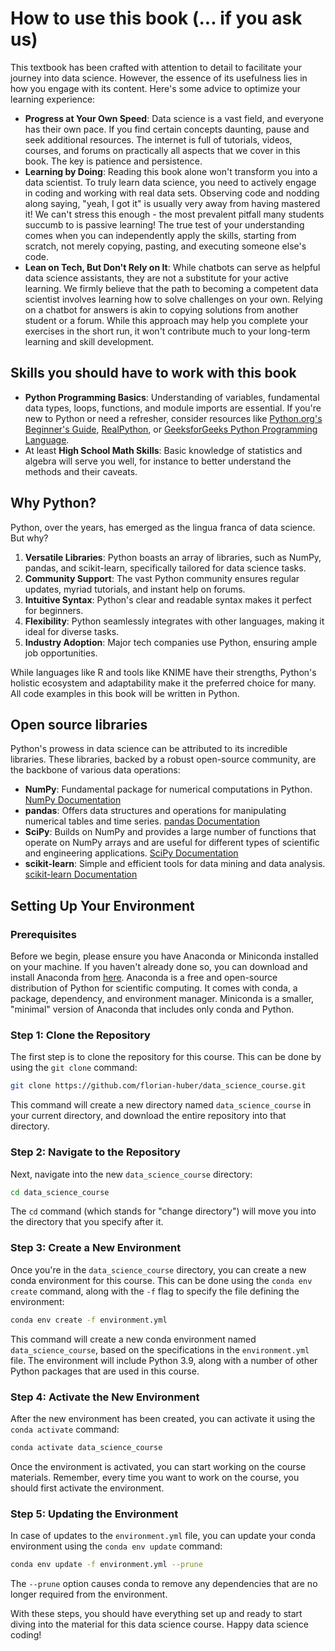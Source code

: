# How to use this book (... if you ask us)

This textbook has been crafted with attention to detail to facilitate your journey into data science. However, the essence of its usefulness lies in how you engage with its content. Here's some advice to optimize your learning experience:

- **Progress at Your Own Speed**: Data science is a vast field, and everyone has their own pace. If you find certain concepts daunting, pause and seek additional resources. The internet is full of tutorials, videos, courses, and forums on practically all aspects that we cover in this book. The key is patience and persistence.
- **Learning by Doing**: Reading this book alone won't transform you into a data scientist. To truly learn data science, you need to actively engage in coding and working with real data sets. Observing code and nodding along saying, "yeah, I got it" is usually very away from having mastered it! We can't stress this enough - the most prevalent pitfall many students succumb to is passive learning! The true test of your understanding comes when you can independently apply the skills, starting from scratch, not merely copying, pasting, and executing someone else's code.
- **Lean on Tech, But Don't Rely on It**: While chatbots can serve as helpful data science assistants, they are not a substitute for your active learning. We firmly believe that the path to becoming a competent data scientist involves learning how to solve challenges on your own. Relying on a chatbot for answers is akin to copying solutions from another student or a forum. While this approach may help you complete your exercises in the short run, it won't contribute much to your long-term learning and skill development.



## Skills you should have to work with this book

- **Python Programming Basics**: Understanding of variables, fundamental data types, loops, functions, and module imports are essential. If you're new to Python or need a refresher, consider resources like [Python.org's Beginner's Guide](https://docs.python.org/3/tutorial/index.html), [RealPython](https://realpython.com/), or [GeeksforGeeks Python Programming Language](https://www.geeksforgeeks.org/python-programming-language/).
- At least **High School Math Skills**: Basic knowledge of statistics and algebra will serve you well, for instance to better understand the methods and their caveats.



## Why Python?

Python, over the years, has emerged as the lingua franca of data science. But why?

1. **Versatile Libraries**: Python boasts an array of libraries, such as NumPy, pandas, and scikit-learn, specifically tailored for data science tasks.
2. **Community Support**: The vast Python community ensures regular updates, myriad tutorials, and instant help on forums.
3. **Intuitive Syntax**: Python's clear and readable syntax makes it perfect for beginners.
4. **Flexibility**: Python seamlessly integrates with other languages, making it ideal for diverse tasks.
5. **Industry Adoption**: Major tech companies use Python, ensuring ample job opportunities.

While languages like R and tools like KNIME have their strengths, Python's holistic ecosystem and adaptability make it the preferred choice for many. All code examples in this book will be written in Python.

## Open source libraries

Python's prowess in data science can be attributed to its incredible libraries. These libraries, backed by a robust open-source community, are the backbone of various data operations:

- **NumPy**: Fundamental package for numerical computations in Python. [NumPy Documentation](https://numpy.org/doc/)
- **pandas**: Offers data structures and operations for manipulating numerical tables and time series. [pandas Documentation](https://pandas.pydata.org/docs/)
- **SciPy**: Builds on NumPy and provides a large number of functions that operate on NumPy arrays and are useful for different types of scientific and engineering applications. [SciPy Documentation](https://docs.scipy.org/doc/scipy/reference/)
- **scikit-learn**: Simple and efficient tools for data mining and data analysis. [scikit-learn Documentation](https://scikit-learn.org/stable/documentation.html)



## Setting Up Your Environment

### Prerequisites

Before we begin, please ensure you have Anaconda or Miniconda installed on your machine. If you haven't already done so, you can download and install Anaconda from [here](https://www.anaconda.com/products/distribution). Anaconda is a free and open-source distribution of Python for scientific computing. It comes with conda, a package, dependency, and environment manager. Miniconda is a smaller, "minimal" version of Anaconda that includes only conda and Python.

### Step 1: Clone the Repository

The first step is to clone the repository for this course. This can be done by using the `git clone` command:

```bash
git clone https://github.com/florian-huber/data_science_course.git
```

This command will create a new directory named `data_science_course` in your current directory, and download the entire repository into that directory.

### Step 2: Navigate to the Repository

Next, navigate into the new `data_science_course` directory:

```bash
cd data_science_course
```

The `cd` command (which stands for "change directory") will move you into the directory that you specify after it.

### Step 3: Create a New Environment

Once you're in the `data_science_course` directory, you can create a new conda environment for this course. This can be done using the `conda env create` command, along with the `-f` flag to specify the file defining the environment:

```bash
conda env create -f environment.yml
```

This command will create a new conda environment named `data_science_course`, based on the specifications in the `environment.yml` file. The environment will include Python 3.9, along with a number of other Python packages that are used in this course.

### Step 4: Activate the New Environment

After the new environment has been created, you can activate it using the `conda activate` command:

```bash
conda activate data_science_course
```

Once the environment is activated, you can start working on the course materials. Remember, every time you want to work on the course, you should first activate the environment.

### Step 5: Updating the Environment

In case of updates to the `environment.yml` file, you can update your conda environment using the `conda env update` command:

```bash
conda env update -f environment.yml --prune
```

The `--prune` option causes conda to remove any dependencies that are no longer required from the environment.

With these steps, you should have everything set up and ready to start diving into the material for this data science course. Happy data science coding!